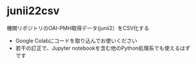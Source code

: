 # junii22csv
機関リポジトリのOAI-PMH取得データ(junii2）をCSV化する
- Google Colabにコードを取り込んでお使いください
- 若干の訂正で、Jupyter notebookを含む他のPython処理系でも使えるはずです
